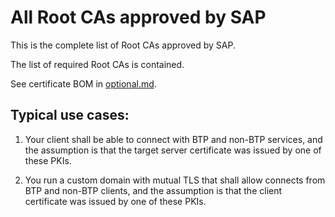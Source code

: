 # All Root CAs approved by SAP

This is the complete list of Root CAs approved by SAP.

The list of required Root CAs is contained.

See certificate BOM in [optional.md](optional.md).

## Typical use cases:

1. Your client shall be able to connect with BTP and non-BTP services, and the assumption is that the target server certificate was issued by one of these PKIs.

2. You run a custom domain with mutual TLS that shall allow connects from BTP and non-BTP clients, and the assumption is that the client certificate was issued by one of these PKIs.
